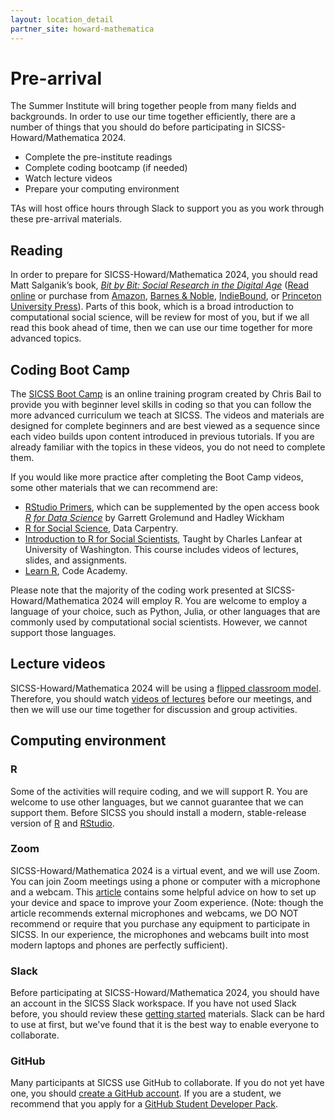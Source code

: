 ```yaml
---
layout: location_detail
partner_site: howard-mathematica
---
```


# Pre-arrival

The Summer Institute will bring together people from many fields and backgrounds. In order to use our time together efficiently, there are a number of things that you should do before participating in SICSS-Howard/Mathematica 2024.

- Complete the pre-institute readings
- Complete coding bootcamp (if needed)
- Watch lecture videos
- Prepare your computing environment

TAs will host office hours through Slack to support you as you work through these pre-arrival materials.

## Reading

In order to prepare for SICSS-Howard/Mathematica 2024, you should read Matt Salganik’s book, *[Bit by Bit: Social Research in the Digital Age](http://www.bitbybitbook.com)* ([Read online](https://www.bitbybitbook.com/en/1st-ed/preface/) or purchase from [Amazon](https://www.amazon.com/Bit-Social-Research-Digital-Age/dp/0691158649), [Barnes & Noble](https://www.barnesandnoble.com/w/bit-by-bit-matthew-salganik/1125483924), [IndieBound](https://www.indiebound.org/book/9780691158648), or [Princeton University Press](https://press.princeton.edu/titles/11057.html)). Parts of this book, which is a broad introduction to computational social science, will be review for most of you, but if we all read this book ahead of time, then we can use our time together for more advanced topics.

## Coding Boot Camp

The [SICSS Boot Camp](https://sicss.io/boot_camp) is an online training program created by Chris Bail to provide you with beginner level skills in coding so that you can follow the more advanced curriculum we teach at SICSS. The videos and materials are designed for complete beginners and are best viewed as a sequence since each video builds upon content introduced in previous tutorials. If you are already familiar with the topics in these videos, you do not need to complete them.

If you would like more practice after completing the Boot Camp videos, some other materials that we can recommend are:
- [RStudio Primers](https://rstudio.cloud/learn/primers), which can be supplemented by the open access book _[R for Data Science](https://r4ds.had.co.nz/)_ by Garrett Grolemund and Hadley Wickham
- [R for Social Science](https://datacarpentry.org/r-socialsci/), Data Carpentry.  
- [Introduction to R for Social Scientists](https://clanfear.github.io/CSSS508/), Taught by Charles Lanfear at University of Washington. This course includes videos of lectures, slides, and assignments.
- [Learn R](https://www.codecademy.com/learn/learn-r), Code Academy.

Please note that the majority of the coding work presented at SICSS-Howard/Mathematica 2024 will employ R. You are welcome to employ a language of your choice, such as Python, Julia, or other languages that are commonly used by computational social scientists.  However, we cannot support those languages.

## Lecture videos

SICSS-Howard/Mathematica 2024 will be using a [flipped classroom model](https://en.wikipedia.org/wiki/Flipped_classroom).  Therefore, you should watch [videos of lectures](https://sicss.io/curriculum) before our meetings, and then we will use our time together for discussion and group activities.

## Computing environment

### R

Some of the activities will require coding, and we will support R. You are welcome to use other languages, but we cannot guarantee that we can support them. Before SICSS you should install a modern, stable-release version of [R](https://www.r-project.org/) and [RStudio](https://rstudio.com/products/rstudio/download/).

### Zoom

SICSS-Howard/Mathematica 2024 is a virtual event, and we will use Zoom. You can join Zoom meetings using a phone or computer with a microphone and a webcam. This [article](https://thewirecutter.com/blog/professional-video-call-from-home/) contains some helpful advice on how to set up your device and space to improve your Zoom experience. (Note: though the article recommends external microphones and webcams, we DO NOT recommend or require that you purchase any equipment to participate in SICSS. In our experience, the microphones and webcams built into most modern laptops and phones are perfectly sufficient).

### Slack

Before participating at SICSS-Howard/Mathematica 2024, you should have an account in the SICSS Slack workspace. If you have not used Slack before, you should review these [getting started](https://slack.com/help/categories/360000049043-Getting-started) materials. Slack can be hard to use at first, but we've found that it is the best way to enable everyone to collaborate.

### GitHub

Many participants at SICSS use GitHub to collaborate. If you do not yet have one, you should [create a GitHub account](https://github.com/join). If you are a student, we recommend that you apply for a [GitHub Student Developer Pack](https://education.github.com/pack).
